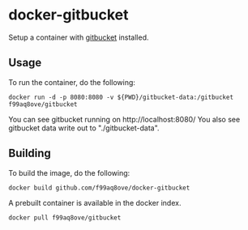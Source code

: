 docker-gitbucket
================

Setup a container with [gitbucket](https://github.com/takezoe/gitbucket) installed.

## Usage

To run the container, do the following:

```
docker run -d -p 8080:8080 -v ${PWD}/gitbucket-data:/gitbucket f99aq8ove/gitbucket
```

You can see gitbucket running on http://localhost:8080/
You also see gitbucket data write out to "./gitbucket-data".

## Building

To build the image, do the following:

```
docker build github.com/f99aq8ove/docker-gitbucket
```

A prebuilt container is available in the docker index.

```
docker pull f99aq8ove/gitbucket
```
